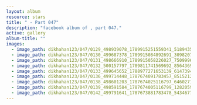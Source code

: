 ```yaml
---
layout: album
resource: stars
title: " - Part 047"
description: "facebook album of , part 047."
active: gallery
album-title: ""
images:
  - image_path: dikhahan123/047/0129_498939078_1789915251559341_5189435858917484238_n.jpg
  - image_path: dikhahan123/047/0130_499687378_1789915084892691_3098207631422002858_n.jpg
  - image_path: dikhahan123/047/0131_498666910_1789915058226027_7509996342299752997_n.jpg
  - image_path: dikhahan123/047/0132_500157797_1789811741569692_8564369693943256565_n.jpg
  - image_path: dikhahan123/047/0133_499645652_1788977271653139_6147394762783650542_n.jpg
  - image_path: dikhahan123/047/0136_499714448_1787674091783457_8515212850587916104_n.jpg
  - image_path: dikhahan123/047/0138_498601203_1787674025116797_646027134120446456_n.jpg
  - image_path: dikhahan123/047/0139_498591584_1787674005116799_1282059099397893407_n.jpg
  - image_path: dikhahan123/047/0142_499791641_1787673881783478_5434677131784448122_n.jpg
---
```


